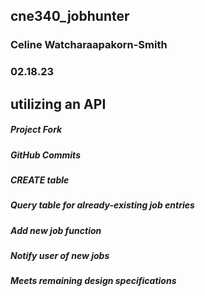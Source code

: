## cne340_jobhunter
### Celine Watcharaapakorn-Smith
### 02.18.23
## utilizing an API
##### Project Fork
##### GitHub Commits
##### CREATE table
##### Query table for already-existing job entries
##### Add new job function
##### Notify user of new jobs
##### Meets remaining design specifications

